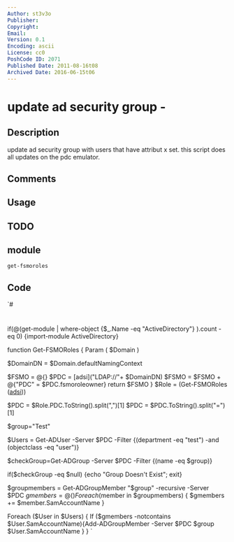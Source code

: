 ```yaml
---
Author: st3v3o
Publisher: 
Copyright: 
Email: 
Version: 0.1
Encoding: ascii
License: cc0
PoshCode ID: 2071
Published Date: 2011-08-16t08
Archived Date: 2016-06-15t06
---
```


# update ad security group - 

## Description

update ad security group with users that have attribut x set.  this script does all updates on the pdc emulator.

## Comments



## Usage



## TODO



## module

`get-fsmoroles`

## Code

`#
 #
 if(@(get-module | where-object {$_.Name -eq "ActiveDirectory"} ).count -eq 0) {import-module ActiveDirectory}
 
 function Get-FSMORoles
 {
 Param (
   $Domain
   )
   
   $DomainDN = $Domain.defaultNamingContext
   
   $FSMO = @{}
   $PDC  = [adsi]("LDAP://"+ $DomainDN)
   $FSMO  = $FSMO + @{"PDC" = $PDC.fsmoroleowner}
   return $FSMO
 }
 $Role = (Get-FSMORoles ([adsi]("LDAP://RootDSE")))
 
 $PDC = $Role.PDC.ToString().split(",")[1]
 $PDC = $PDC.ToString().split("=")[1]
 
 $group="Test"
 
 $Users = Get-ADUser -Server $PDC -Filter {(department -eq "test") -and (objectclass -eq "user")}
 
 $checkGroup=Get-ADGroup -Server $PDC -Filter {(name -eq $group)}
 
 if($checkGroup -eq $null)
 	{echo "Group Doesn't Exist"; exit}
 
 $groupmembers = Get-ADGroupMember  "$group" -recursive -Server $PDC
 $gmembers = @()
 Foreach ($member in $groupmembers) {
 	$gmembers += $member.SamAccountName
 	}
 	
 Foreach ($User in $Users) {
 	If ($gmembers -notcontains $User.SamAccountName){Add-ADGroupMember -Server $PDC $group $User.SamAccountName }
 	}
`

